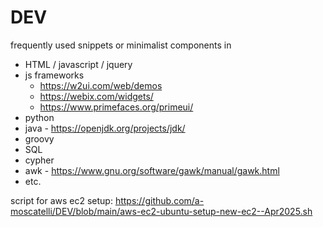 # DEV

frequently used snippets or minimalist components in
* HTML / javascript / jquery
* js frameworks
  * https://w2ui.com/web/demos
  * https://webix.com/widgets/
  * https://www.primefaces.org/primeui/
* python
* java - https://openjdk.org/projects/jdk/
* groovy
* SQL
* cypher
* awk - https://www.gnu.org/software/gawk/manual/gawk.html
* etc.

script for aws ec2 setup:
https://github.com/a-moscatelli/DEV/blob/main/aws-ec2-ubuntu-setup-new-ec2--Apr2025.sh

